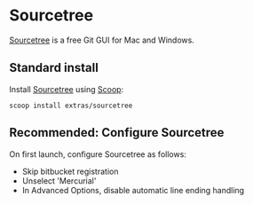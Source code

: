 # Sourcetree

[Sourcetree](https://www.sourcetreeapp.com/) is a free Git GUI for Mac and Windows.

## Standard install

Install [Sourcetree](https://www.sourcetreeapp.com/) using [Scoop](scoop.md):

```shell
scoop install extras/sourcetree
```

## Recommended: Configure Sourcetree

On first launch, configure Sourcetree as follows:

* Skip bitbucket registration
* Unselect 'Mercurial'
* In Advanced Options, disable automatic line ending handling

